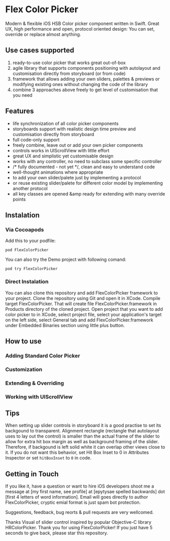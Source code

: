 # Flex Color Picker
Modern &amp; flexible iOS HSB Color picker component written in Swift. Great UX, high performance and open, protocol oriented design: You can set, override or replace almost anything.

## Use cases supported
1. ready-to-use color picker that works great out-of-box
2. agile library that supports components positioning with autolayout and customisation directly from storyboard (or from code)     
3. framework that allows adding your own sliders, palettes &amp; previews or modifying existing ones without changing the code of the library
4. combine 3 approaches above freely to get level of customisation that you need

## Features
- life synchronization of all color picker components 
- storyboards support with realistic design time preview and customisation directly from storyboard
- full code-only support
- freely combine, leave out or add your own picker components
- controls works in UIScrollView with little effort
- great UX and simplistic yet customisable design
- works with any controller, no need to subclass some specific controller
- /* fully documented - not yet  */, clean and easy to understand code
- well-thought animations where appropriate
- to add your own slider/palete just by implementing a protocol
- or reuse existing slider/palete for different color model by implementing another protocol
- all key classes are opened &amp ready for extending with many override points 

## Instalation

### Via Cocoapods
Add this to your podfile:

    pod FlexColorPicker

You can also try the Demo project with following comand:

    pod try FlexColorPicker

### Direct Instalation
You can also clone this repository and add FlexColorPicker framework to your project. Clone the repository using Git and open it in XCode. Compile target FlexColorPicker. That will create file FlexColorPicker.framework in Products directory of the cloned project. Open project that you want to add color picker to in XCode, select project file, select your application's target on the left side, select General tab and add FlexColorPicker.framework under Embedded Binaries section using little plus button.  

## How to use

### Adding Standard Color Picker

### Customization

### Extending & Overriding

### Working with UIScrollView

## Tips
When setting up slider controls in storyboard it is a good practise to set its backgound to transparent. Alignment rectangle (rectangle that autolayout uses to lay out the control) is smaller than the actual frame of the slider to allow for extra hit box margin as well as background framing of the slider. Therefore, if backgound is left solid white it can overlap other views close to it. If you do not want this behavior, set Hit Box Inset to 0 in Attributes Inspector or set `hitBoxInset` to `0` in code.   

## Getting in Touch
If you like it, have a question or want to hire iOS developers shoot me a message at [my first name, see profile] at [epytysae spelled backwards] dot [first 4 letters of word information]. Email will goes directly to author FlexColorPicker, cryptic emial format is just spam bot protection. 

Suggestions, feedback, bug reorts & pull requests are very wellcomed.

Thanks
Visual of slider control inspired by popular Objective-C library HRColorPicker.  Thank you  for using FlexColorPicker! If you just have 5 seconds to give back, please star this repository.
